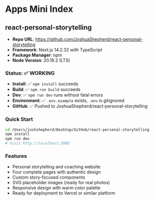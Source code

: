 # Apps Mini Index

## react-personal-storytelling

- **Repo URL**: https://github.com/JoshuaShepherd/react-personal-storytelling
- **Framework**: Next.js 14.2.32 with TypeScript
- **Package Manager**: npm
- **Node Version**: 20.19.2 (LTS)

### Status: ✅ WORKING
- **Install**: ✅ `npm install` succeeds
- **Build**: ✅ `npm run build` succeeds  
- **Dev**: ✅ `npm run dev` runs without fatal errors
- **Environment**: ✅ `.env.example` exists, `.env` is gitignored
- **GitHub**: ✅ Pushed to JoshuaShepherd/react-personal-storytelling

### Quick Start
```bash
cd /Users/joshshepherd/Desktop/GitHub/react-personal-storytelling
npm install
npm run dev
# Visit http://localhost:3000
```

### Features
- Personal storytelling and coaching website
- Four complete pages with authentic design
- Custom story-focused components
- SVG placeholder images (ready for real photos)
- Responsive design with warm color palette
- Ready for deployment to Vercel or similar platform
